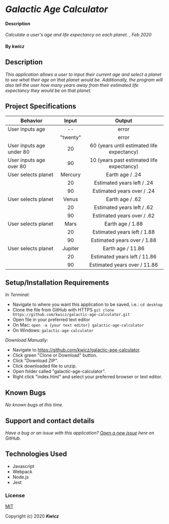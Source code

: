 # _Galactic Age Calculator_

#### Description 
_Calculate a user's age and life expectancy on each planet.
, Feb 2020_

#### By _**kwicz**_

## Description

_This application allows a user to input their current age and select a planet to see what their age on that planet would be.  Additionally, the program will also tell the user how many years away from their estimated life expectancy they would be on that planet._

## Project Specifications

|Behavior|Input|Output|
|---|:---:|:---:|
|User inputs age|--|error|
||"twenty"|error|
|User inputs age under 80|20|60 (years until estimated life expectancy)
|User inputs age over 80|90|10 (years past estimated life expectancy)|
|User selects planet|Mercury|Earth age / .24|
||20|Estimated years left / .24|
||90|Estimated years over / .24|
|User selects planet|Venus|Earth age / .62|
||20|Estimated years left / .62|
||90|Estimated years over / .62|
|User selects planet|Mars|Earth age / 1.88|
||20|Estimated years left / 1.88|
||90|Estimated years over / 1.88|
|User selects planet|Jupiter|Earth age / 11.86|
||20|Estimated years left / 11.86|
||90|Estimated years over / 11.86|

## Setup/Installation Requirements

_In Terminal:_

* Navigate to where you want this application to be saved, i.e.:
```cd desktop```
* Clone the file from GitHub with HTTPS
```git clone https://github.com/kwicz/galactic-age-calculator.git```
* Open file in your preferred text editor
* On Mac: ```open -a {your text editor} galactic-age-calculator```
* On Windows: ```galactic-age-calculator```

_Download Manually:_

* Navigate to https://github.com/kwicz/galactic-age-calculator.
* Click green "Clone or Download" button.
* Click "Download ZIP".
* Click downloaded file to unzip.
* Open folder called "galactic-age-calculator".
* Right click "index.html" and select your preferred browser or text editor.

## Known Bugs

_No known bugs at this time._

## Support and contact details

_Have a bug or an issue with this application? [Open a new issue](https://github.com/kwicz/galactic-age-calculator/issues) here on GitHub._

## Technologies Used

* Javascript
* Webpack
* Node.js
* Jest

### License

[MIT](https://choosealicense.com/licenses/mit/)

Copyright (c) 2020 **_Kwicz_**